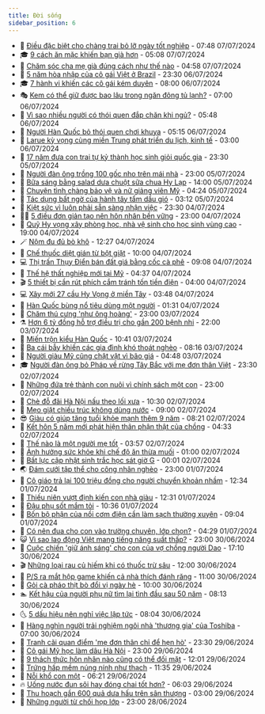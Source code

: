 ```yaml
---
title: Đời sống
sidebar_position: 6
---
```


<!-- vnexpress-doi-song:START -->
- 🚀 [Điều đặc biệt cho chàng trai bỏ lỡ ngày tốt nghiệp](https://vnexpress.net/dieu-dac-biet-cho-chang-trai-bo-lo-ngay-tot-nghiep-4767117.html) - 07:48 07/07/2024
- 🎓 [9 cách ăn mặc khiến bạn già hơn](https://vnexpress.net/9-cach-an-mac-khien-ban-gia-hon-4767022.html) - 05:08 07/07/2024
- 🚦 [Chăm sóc cha mẹ già đúng cách như thế nào](https://vnexpress.net/cham-soc-cha-me-gia-dung-cach-nhu-the-nao-4767098.html) - 04:58 07/07/2024
- 🦣 [5 năm hòa nhập của cô gái Việt ở Brazil](https://vnexpress.net/5-nam-hoa-nhap-cua-co-gai-viet-o-brazil-4765109.html) - 23:30 06/07/2024
- 🎓 [7 hành vi khiến các cô gái kém duyên](https://vnexpress.net/7-hanh-vi-khien-cac-co-gai-kem-duyen-4765114.html) - 08:00 06/07/2024
- 🎭 [Kem có thể giữ được bao lâu trong ngăn đông tủ lạnh?](https://vnexpress.net/kem-co-the-giu-duoc-bao-lau-trong-ngan-dong-tu-lanh-4766843.html) - 07:00 06/07/2024
- 🦅 [Vì sao nhiều người có thói quen đắp chăn khi ngủ?](https://vnexpress.net/vi-sao-nhieu-nguoi-co-thoi-quen-dap-chan-khi-ngu-4766649.html) - 05:48 06/07/2024
- 🎃 [Người Hàn Quốc bỏ thói quen chơi khuya](https://vnexpress.net/nguoi-han-quoc-bo-thoi-quen-choi-khuya-4766735.html) - 05:15 06/07/2024
- 💪 [Larue kỳ vọng cùng miền Trung phát triển du lịch, kinh tế](https://vnexpress.net/larue-ky-vong-cung-mien-trung-phat-trien-du-lich-kinh-te-4766554.html) - 03:00 06/07/2024
- 🐻 [17 năm đưa con trai tự kỷ thành học sinh giỏi quốc gia](https://vnexpress.net/17-nam-dua-con-trai-tu-ky-thanh-hoc-sinh-gioi-quoc-gia-4765524.html) - 23:30 05/07/2024
- 🧠 [Người đàn ông trồng 100 gốc nho trên mái nhà](https://vnexpress.net/nguoi-dan-ong-trong-100-goc-nho-tren-mai-nha-4766222.html) - 23:00 05/07/2024
- 🐘 [Bữa sáng bằng salad dưa chuột sữa chua Hy Lạp](https://vnexpress.net/bua-sang-bang-salad-dua-chuot-sua-chua-hy-lap-4766629.html) - 14:00 05/07/2024
- 👹 [Chuyện tình chàng bảo vệ và nữ giảng viên Mỹ](https://vnexpress.net/chuyen-tinh-chang-bao-ve-va-nu-giang-vien-my-4766331.html) - 04:24 05/07/2024
- 💂 [Tác dụng bất ngờ của hành tây tẩm dầu gió](https://vnexpress.net/tac-dung-bat-ngo-cua-hanh-tay-tam-dau-gio-4766326.html) - 03:12 05/07/2024
- 🦍 [Kiệt sức vì luôn phải sẵn sàng nhận việc](https://vnexpress.net/kiet-suc-vi-luon-phai-san-sang-nhan-viec-4766089.html) - 23:30 04/07/2024
- 🧑‍🏫 [5 điều đơn giản tạo nên hôn nhân bền vững](https://vnexpress.net/5-dieu-don-gian-tao-nen-hon-nhan-ben-vung-4766311.html) - 23:00 04/07/2024
- 🧰 [Quỹ Hy vọng xây phòng học, nhà vệ sinh cho học sinh vùng cao](https://vnexpress.net/quy-hy-vong-xay-phong-hoc-nha-ve-sinh-cho-hoc-sinh-vung-cao-4765855.html) - 19:00 04/07/2024
- 🪄 [Nộm đu đủ bò khô](https://vnexpress.net/doi-song-cooking-nom-du-du-bo-kho-4766069.html) - 12:27 04/07/2024
- 🐲 [Chế thuốc diệt gián từ bột giặt](https://vnexpress.net/che-thuoc-diet-gian-tu-bot-giat-4765996.html) - 10:00 04/07/2024
- 💻 [Thị trấn Thụy Điển bán đất giá bằng cốc cà phê](https://vnexpress.net/thi-tran-thuy-dien-ban-dat-gia-bang-coc-ca-phe-4766074.html) - 09:08 04/07/2024
- 🐘 [Thế hệ thất nghiệp mới tại Mỹ](https://vnexpress.net/the-he-that-nghiep-moi-tai-my-4766034.html) - 04:37 04/07/2024
- 🎬 [5 thiết bị cần rút phích cắm tránh tốn tiền điện](https://vnexpress.net/5-thiet-bi-can-rut-phich-cam-tranh-ton-tien-dien-4765167.html) - 04:00 04/07/2024
- 💻 [Xây mới 27 cầu Hy Vọng ở miền Tây](https://vnexpress.net/xay-moi-27-cau-hy-vong-o-mien-tay-4765847.html) - 03:48 04/07/2024
- 🧰 [Hàn Quốc bùng nổ tiêu dùng một người](https://vnexpress.net/han-quoc-bung-no-tieu-dung-mot-nguoi-4765888.html) - 01:31 04/07/2024
- 🫣 [Chăm thú cưng &#39;như ông hoàng&#39;](https://vnexpress.net/cham-thu-cung-nhu-ong-hoang-4763087.html) - 23:00 03/07/2024
- ⚗️ [Hơn 6 tỷ đồng hỗ trợ điều trị cho gần 200 bệnh nhi](https://vnexpress.net/hon-6-ty-dong-ho-tro-dieu-tri-cho-gan-200-benh-nhi-4765854.html) - 22:00 03/07/2024
- 🌊 [Miến trộn kiểu Hàn Quốc](https://vnexpress.net/doi-song-cooking-mien-tron-kieu-han-quoc-4765764.html) - 10:41 03/07/2024
- 💃 [Ba cái bẫy khiến các gia đình khó thoát nghèo](https://vnexpress.net/ba-cai-bay-khien-cac-gia-dinh-kho-thoat-ngheo-4765635.html) - 08:16 03/07/2024
- 🦆 [Người giàu Mỹ cũng chật vật vì bão giá](https://vnexpress.net/nguoi-giau-my-cung-chat-vat-vi-bao-gia-4765580.html) - 04:48 03/07/2024
- 🎓 [Người đàn ông bỏ Pháp về rừng Tây Bắc với mẹ đơn thân Việt](https://vnexpress.net/nguoi-dan-ong-bo-phap-ve-rung-tay-bac-voi-me-don-than-viet-4763752.html) - 23:30 02/07/2024
- 💪 [Những đứa trẻ thành con nuôi vì chính sách một con](https://vnexpress.net/nhung-dua-tre-thanh-con-nuoi-vi-chinh-sach-mot-con-4765336.html) - 23:00 02/07/2024
- 🤔 [Chè đỗ đãi Hà Nội nấu theo lối xưa](https://vnexpress.net/doi-song-cooking-che-do-dai-ha-noi-nau-theo-loi-xua-4765240.html) - 10:30 02/07/2024
- 🧰 [Mẹo giặt chiếu trúc không dùng nước](https://vnexpress.net/meo-giat-chieu-truc-khong-dung-nuoc-4764234.html) - 09:00 02/07/2024
- 😎 [Giàu có giúp tăng tuổi khỏe mạnh thêm 9 năm](https://vnexpress.net/giau-co-giup-tang-tuoi-khoe-manh-them-9-nam-4765273.html) - 08:21 02/07/2024
- 🌮 [Kết hôn 5 năm mới phát hiện thân phận thật của chồng](https://vnexpress.net/ket-hon-5-nam-moi-phat-hien-than-phan-that-cua-chong-4764463.html) - 04:33 02/07/2024
- 🧠 [Thế nào là một người mẹ tốt](https://vnexpress.net/the-nao-la-mot-nguoi-me-tot-4765154.html) - 03:57 02/07/2024
- 🎡 [Ảnh hưởng sức khỏe khi chế độ ăn thừa muối](https://vnexpress.net/anh-huong-suc-khoe-khi-che-do-an-thua-muoi-4760989.html) - 01:00 02/07/2024
- 🎡 [Bất lực cập nhật sinh trắc học sát giờ G](https://vnexpress.net/bat-luc-cap-nhat-sinh-trac-hoc-sat-gio-g-4764919.html) - 00:01 02/07/2024
- 🌏 [Đám cưới tập thể cho công nhân nghèo](https://vnexpress.net/dam-cuoi-tap-the-cho-cong-nhan-ngheo-4764983.html) - 23:00 01/07/2024
- 🐻 [Cô giáo trả lại 100 triệu đồng cho người chuyển khoản nhầm](https://vnexpress.net/co-giao-tra-lai-100-trieu-dong-cho-nguoi-chuyen-khoan-nham-4764921.html) - 12:34 01/07/2024
- 💂 [Thiếu niên vượt định kiến con nhà giàu](https://vnexpress.net/thieu-nien-vuot-dinh-kien-con-nha-giau-4764892.html) - 12:31 01/07/2024
- 🥸 [Đậu phụ sốt mắm tỏi](https://vnexpress.net/doi-song-cooking-dau-phu-sot-mam-toi-4764701.html) - 10:36 01/07/2024
- 🌋 [Bốn bộ phận của nồi cơm điện cần làm sạch thường xuyên](https://vnexpress.net/bon-bo-phan-cua-noi-com-dien-can-lam-sach-thuong-xuyen-4764533.html) - 09:04 01/07/2024
- 🦩 [Có nên đua cho con vào trường chuyên, lớp chọn?](https://vnexpress.net/co-nen-dua-cho-con-vao-truong-chuyen-lop-chon-4758232.html) - 04:29 01/07/2024
- 😺 [Vì sao lao động Việt mang tiếng năng suất thấp?](https://vnexpress.net/vi-sao-lao-dong-viet-mang-tieng-nang-suat-thap-4761167.html) - 23:00 30/06/2024
- 🐻 [Cuộc chiến &#39;giữ ánh sáng&#39; cho con của vợ chồng người Dao](https://vnexpress.net/cuoc-chien-giu-anh-sang-cho-con-cua-vo-chong-nguoi-dao-4764449.html) - 17:10 30/06/2024
- 🎬 [Những loại rau củ hiếm khi có thuốc trừ sâu](https://vnexpress.net/nhung-loai-rau-cu-hiem-khi-co-thuoc-tru-sau-4764166.html) - 12:00 30/06/2024
- 🎊 [P/S ra mắt hộp game khiến cả nhà thích đánh răng](https://vnexpress.net/p-s-ra-mat-hop-game-khien-ca-nha-thich-danh-rang-4764432.html) - 11:00 30/06/2024
- 💄 [Gỏi cà pháo thịt bò đổi vị ngày hè](https://vnexpress.net/doi-song-cooking-goi-ca-phao-thit-bo-doi-vi-ngay-he-4764370.html) - 10:00 30/06/2024
- 🏊 [Kết hậu của người phụ nữ tìm lại tình đầu sau 50 năm](https://vnexpress.net/ket-hau-cua-nguoi-phu-nu-tim-lai-tinh-dau-sau-50-nam-4764199.html) - 08:13 30/06/2024
- 🌜 [5 dấu hiệu nên nghỉ việc lập tức](https://vnexpress.net/5-dau-hieu-nen-nghi-viec-lap-tuc-4764356.html) - 08:04 30/06/2024
- 🤡 [Hàng nghìn người trải nghiệm ngôi nhà &#39;thương gia&#39; của Toshiba](https://vnexpress.net/hang-nghin-nguoi-trai-nghiem-ngoi-nha-thuong-gia-cua-toshiba-4764152.html) - 07:00 30/06/2024
- 🥰 [Tranh cãi quan điểm &#39;mẹ đơn thân chỉ để hẹn hò&#39;](https://vnexpress.net/tranh-cai-quan-diem-me-don-than-chi-de-hen-ho-4761910.html) - 23:30 29/06/2024
- 🦍 [Cô gái Mỹ học làm dâu Hà Nội](https://vnexpress.net/co-gai-my-hoc-lam-dau-ha-noi-4762169.html) - 23:00 29/06/2024
- 🫣 [9 thách thức hôn nhân nào cũng có thể đối mặt](https://vnexpress.net/9-thach-thuc-hon-nhan-nao-cung-co-the-doi-mat-4764212.html) - 12:01 29/06/2024
- 🚦 [Trứng hấp mềm núng nính như thạch](https://vnexpress.net/doi-song-cooking-trung-hap-mem-nung-ninh-nhu-thach-4764102.html) - 11:35 29/06/2024
- 🐘 [Nỗi khổ con một](https://vnexpress.net/noi-kho-con-mot-4764021.html) - 06:21 29/06/2024
- 🔥 [Uống nước đun sôi hay đóng chai tốt hơn?](https://vnexpress.net/uong-nuoc-dun-soi-hay-dong-chai-tot-hon-4763999.html) - 06:03 29/06/2024
- 🎃 [Thu hoạch gần 600 quả dưa hấu trên sân thượng](https://vnexpress.net/thu-hoach-gan-600-qua-dua-hau-tren-san-thuong-4763415.html) - 03:00 29/06/2024
- 🥳 [Những người từ chối họp lớp](https://vnexpress.net/nhung-nguoi-tu-choi-hop-lop-4762363.html) - 23:00 28/06/2024<!-- vnexpress-doi-song:END -->
